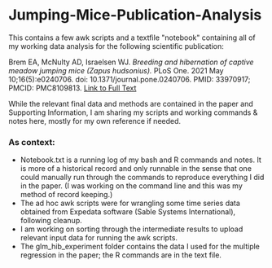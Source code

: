 # Jumping-Mice-Publication-Analysis
This contains a few awk scripts and a textfile "notebook" containing all of my working data analysis for the following scientific publication:

Brem EA, McNulty AD, Israelsen WJ. *Breeding and hibernation of captive meadow jumping mice (Zapus hudsonius).* PLoS One. 2021 May 10;16(5):e0240706. doi: 10.1371/journal.pone.0240706. PMID: 33970917; PMCID: PMC8109813.  [Link to Full Text](https://journals.plos.org/plosone/article?id=10.1371/journal.pone.0240706)

While the relevant final data and methods are contained in the paper and Supporting Information, I am sharing my scripts and working commands & notes here, mostly for my own reference if needed.

### As context:
- Notebook.txt is a running log of my bash and R commands and notes.  It is more of a historical record and only runnable in the sense that one could manually run through the commands to reproduce everything I did in the paper. (I was working on the command line and this was my method of record keeping.)
- The ad hoc awk scripts were for wrangling some time series data obtained from Expedata software (Sable Systems International), following cleanup.
- I am working on sorting through the intermediate results to upload relevant input data for running the awk scripts.
- The glm_hib_experiment folder contains the data I used for the multiple regression in the paper; the R commands are in the text file.
